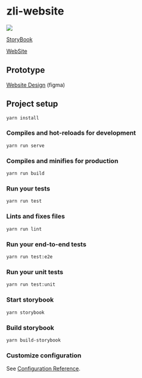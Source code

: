 # zli-website

![](https://github.com/Zli-UoA/WebSite/workflows/CI/CD/badge.svg)

[StoryBook](https://website-storybook.now.sh)

[WebSite](https://zli.now.sh)

## Prototype
[Website Design](https://www.figma.com/file/0POaz9lHzLUs6uEpepUCQG/Website-Design?node-id=0%3A1) (figma)

## Project setup

```
yarn install
```

### Compiles and hot-reloads for development

```
yarn run serve
```

### Compiles and minifies for production

```
yarn run build
```

### Run your tests

```
yarn run test
```

### Lints and fixes files

```
yarn run lint
```

### Run your end-to-end tests

```
yarn run test:e2e
```

### Run your unit tests

```
yarn run test:unit
```

### Start storybook

```
yarn storybook
```

### Build storybook

```
yarn build-storybook
```

### Customize configuration

See [Configuration Reference](https://cli.vuejs.org/config/).
